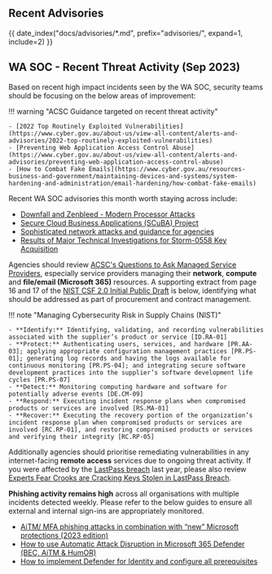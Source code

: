 ## Recent Advisories

{{ date_index("docs/advisories/*.md", prefix="advisories/", expand=1, include=2) }}

## WA SOC - Recent Threat Activity (Sep 2023)

Based on recent high impact incidents seen by the WA SOC, security teams should be focusing on the below areas of improvement:

!!! warning "ACSC Guidance targeted on recent threat activity"

    - [2022 Top Routinely Exploited Vulnerabilities](https://www.cyber.gov.au/about-us/view-all-content/alerts-and-advisories/2022-top-routinely-exploited-vulnerabilities)
    - [Preventing Web Application Access Control Abuse](https://www.cyber.gov.au/about-us/view-all-content/alerts-and-advisories/preventing-web-application-access-control-abuse)
    - [How to Combat Fake Emails](https://www.cyber.gov.au/resources-business-and-government/maintaining-devices-and-systems/system-hardening-and-administration/email-hardening/how-combat-fake-emails)

Recent WA SOC advisories this month worth staying across include:

- [Downfall and Zenbleed - Modern Processor Attacks](https://soc.cyber.wa.gov.au/advisories/20230810001-Downfall-and-Zenbleed-Processor-Attacks/)
- [Secure Cloud Business Applications (SCuBA) Project](https://soc.cyber.wa.gov.au/advisories/20230809004-SCuBA-Recommendations/)
- [Sophisticated network attacks and guidance for agencies](https://soc.cyber.wa.gov.au/advisories/20230816001-Sophisticated-Network-Attacks-and-Guidance/)
- [Results of Major Technical Investigations for Storm-0558 Key Acquisition ](https://msrc.microsoft.com/blog/2023/09/results-of-major-technical-investigations-for-storm-0558-key-acquisition/)

Agencies should review [ACSC's Questions to Ask Managed Service Providers](https://www.cyber.gov.au/resources-business-and-government/maintaining-devices-and-systems/outsourcing-and-procurement/managed-services/questions-ask-managed-service-providers), especially service providers managing their **network**, **compute** and **file/email (Microsoft 365)** resources. A supporting extract from page 16 and 17 of the [NIST CSF 2.0 Initial Public Draft](https://nvlpubs.nist.gov/nistpubs/CSWP/NIST.CSWP.29.ipd.pdf) is below, identifying what should be addressed as part of procurement and contract management.

!!! note "Managing Cybersecurity Risk in Supply Chains (NIST)"

    - **Identify:** Identifying, validating, and recording vulnerabilities associated with the supplier’s product or service [ID.RA-01]
    - **Protect:** Authenticating users, services, and hardware [PR.AA-03]; applying appropriate configuration management practices [PR.PS-01]; generating log records and having the logs available for continuous monitoring [PR.PS-04]; and integrating secure software development practices into the supplier’s software development life cycles [PR.PS-07]
    - **Detect:** Monitoring computing hardware and software for potentially adverse events [DE.CM-09]
    - **Respond:** Executing incident response plans when compromised products or services are involved [RS.MA-01]
    - **Recover:** Executing the recovery portion of the organization’s incident response plan when compromised products or services are involved [RC.RP-01], and restoring compromised products or services and verifying their integrity [RC.RP-05]

Additionally agencies should prioritise remediating vulnerabilities in any internet-facing **remote access** services due to ongoing threat activity. If you were affected by the [LastPass breach](https://soc.cyber.wa.gov.au/advisories/20221223001-Lastpass-breach-update/) last year, please also review [Experts Fear Crooks are Cracking Keys Stolen in LastPass Breach](https://krebsonsecurity.com/2023/09/experts-fear-crooks-are-cracking-keys-stolen-in-lastpass-breach/).

**Phishing activity remains high** across all organisations with multiple incidents detected weekly. Please refer to the below guides to ensure all external and internal sign-ins are appropriately monitored.

- [AiTM/ MFA phishing attacks in combination with “new” Microsoft protections (2023 edition)](https://jeffreyappel.nl/aitm-mfa-phishing-attacks-in-combination-with-new-microsoft-protections-2023-edt/)
- [How to use Automatic Attack Disruption in Microsoft 365 Defender (BEC, AiTM & HumOR)](https://jeffreyappel.nl/how-to-use-automatic-attack-disruption-in-microsoft-365-defender-bec-aitm-humor/)
- [How to implement Defender for Identity and configure all prerequisites](https://jeffreyappel.nl/how-to-implement-defender-for-identity-and-configure-all-prerequisites/)
